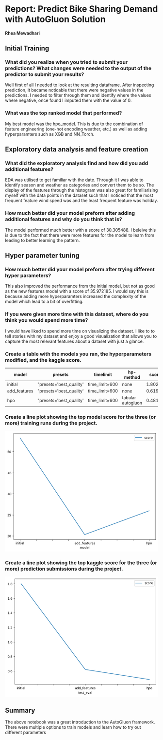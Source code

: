 # Report: Predict Bike Sharing Demand with AutoGluon Solution
#### Rhea Mewadhari

## Initial Training
### What did you realize when you tried to submit your predictions? What changes were needed to the output of the predictor to submit your results?
Well first of all I needed to look at the resulting dataframe. After inspecting prediction, it became noticable that there were negative values in the predictions. I needed to filter through them and identify where the values where negative, once found I imputed them with the value of 0.

### What was the top ranked model that performed?
My best model was the hpo_model. This is due to the combination of feature engineering (one-hot encoding weather, etc.) as well as adding hyperparamters such as XGB and NN_Torch.

## Exploratory data analysis and feature creation
### What did the exploratory analysis find and how did you add additional features?
EDA was utilised to get familiar with the date. Through it I was able to identify season and weather as categories and convert them to be so. The display of the features through the histogram was also great for familiarising myself with the data points in the dataset such that I noticed that the most frequent feature wind speed was and the least frequent feature was holiday.
### How much better did your model preform after adding additional features and why do you think that is?
The model performed much better with a score of 30.305488. I beleive this is due to the fact that there were more features for the model to learn from leading to better learning the pattern.

## Hyper parameter tuning
### How much better did your model preform after trying different hyper parameters?
This also improved the performance from the initial model, but not as good as the new features model with a score of 35.972185. I would say this is because adding more hyperparamters increased the complexity of the model which lead to a bit of overfitting.

### If you were given more time with this dataset, where do you think you would spend more time?
I would have liked to spend more time on visualizing the dataset. I like to to tell stories with my dataset and enjoy a good visualization that allows you to capture the most relevant features about a dataset with just a glance.

### Create a table with the models you ran, the hyperparameters modified, and the kaggle score.
|model|presets|timelimit|hp-method|score|
|--|--|--|--|--|
|initial|"presets='best_quality'|time_limit=600|none|1.80219 |
|add_features|"presets='best_quality'|time_limit=600|none|0.61993 |
|hpo|"presets='best_quality'|time_limit=600|tabular autogluon|0.48159|



### Create a line plot showing the top model score for the three (or more) training runs during the project.

![alt text](image.png)

### Create a line plot showing the top kaggle score for the three (or more) prediction submissions during the project.


![alt text](image-1.png)

## Summary
The above notebook was a great introduction to the AutoGluon framework. There were multiple options to train models and learn how to try out different parameters
